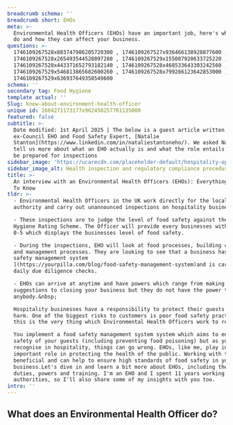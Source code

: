 ```yaml
---
breadcrumb schema: ''
breadcrumb short: EHOs
meta: >-
  Environmental Health Officers (EHOs) have an important job, here's what they
  do and how they can affect your business.
questions: >-
  1746109267528x883747986205720300 , 1746109267527x936466138928877600 ,
  1746109267528x265493544528897280 , 1746109267529x155087920633725220 ,
  1746109267528x443371652793182140 , 1746109267528x468533643303242560 ,
  1746109267529x546813865682600260 , 1746109267528x799286123642853000 ,
  1746109267529x636937649358549600
schema: ''
secondary tag: Food Hygiene
template actual: ''
Slug: know-about-environment-health-officer
unique id: 1684271173177x962458257761135000
featured: false
subtitle: >-
  Date modified: 1st April 2025 | The below is a guest article written by
  ex-Council EHO and Food Safety Expert, [Natalie
  Stanton](https://www.linkedin.com/in/nataliestantoneho/). We asked Natalie to
  tell us more about what an EHO actually is and what the role entails so we can
  be prepared for inspections
sidebar_image: 'https://ucarecdn.com/placeholder-default/hospitality-operations.jpg'
sidebar_image_alt: Health inspection and regulatory compliance procedures
title: >-
  An interview with an Environmental Health Officers (EHOs): Everything You Need
  To Know
tldr: >-
  - Environmental Health Officers in the UK work directly for the local
  authority and carry out unannounced inspections on hospitality businesses.

  - These inspections are to judge the level of food safety against the Food
  Hygiene Rating Scheme. The Officer will provide every businesses with a score
  0-5 which displays the businesses level of food safety.

  - During the inspections, EHO will look at food processes, building condition
  and management processes. They are looking to see that a business has a [food
  safety management system
  ](https://yourpilla.com/blog/food-safety-management-system)and is carrying out
  daily due diligence checks.

  - EHOs can arrive at anytime and have powers which range from making
  suggestions to closing your business but they do not have the power to arrest
  anybody.&nbsp;

  Hospitality businesses have a responsibility to protect their guests from
  harm. One of the biggest risks to customers is poor food safety practices and
  this is the very thing which Environmental Health Officers work to reduce.

  You implement a food safety management system system which aims to ensure the
  safety of your guests (including preventing food poisoning) but as you will
  recognise in hospitality, things can go wrong. EHOs, like me, play in
  important role in protecting the health of the public. Working with them is
  beneficial and can help to ensure high standards of food safety in your
  business.Let's dive in and learn a bit more about EHOs, including their
  duties, powers and training. I'm an EHO and I spent 11 years working for local
  authorities, so I'll also share some of my insights with you too.
intro: ''
---
```

## What does an Environmental Health Officer do?
